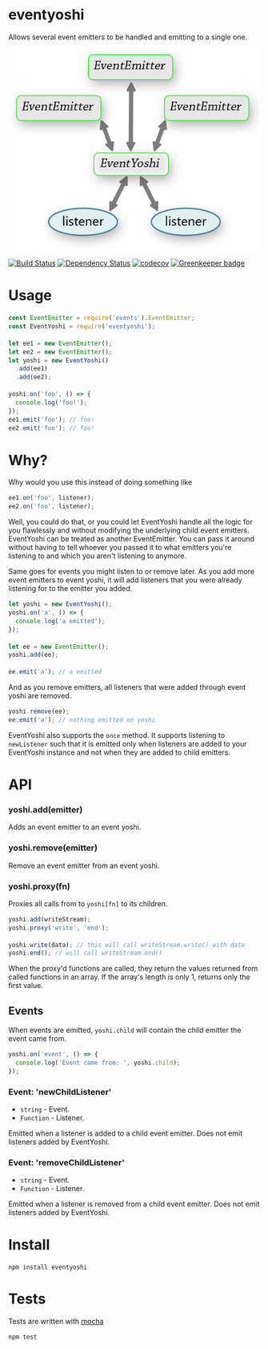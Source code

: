 # eventyoshi

Allows several event emitters to be handled and emitting to a single one.

![concept](img/yoshi.png)

[![Build Status](https://secure.travis-ci.org/fent/node-eventyoshi.svg)](http://travis-ci.org/fent/node-eventyoshi)
[![Dependency Status](https://david-dm.org/fent/node-eventyoshi.svg)](https://david-dm.org/fent/node-eventyoshi)
[![codecov](https://codecov.io/gh/fent/node-eventyoshi/branch/master/graph/badge.svg)](https://codecov.io/gh/fent/node-eventyoshi) [![Greenkeeper badge](https://badges.greenkeeper.io/fent/node-eventyoshi.svg)](https://greenkeeper.io/)

# Usage

```js
const EventEmitter = require('events').EventEmitter;
const EventYoshi = require('eventyoshi');

let ee1 = new EventEmitter();
let ee2 = new EventEmitter();
let yoshi = new EventYoshi()
  .add(ee1)
  .add(ee2);

yoshi.on('foo', () => {
  console.log('foo!');
});
ee1.emit('foo'); // foo!
ee2.emit('foo'); // foo!
```


# Why?
Why would you use this instead of doing something like

```js
ee1.on('foo', listener);
ee2.on('foo', listener);
```

Well, you could do that, or you could let EventYoshi handle all the logic for you flawlessly and without modifying the underlying child event emitters. EventYoshi can be treated as another EventEmitter. You can pass it around without having to tell whoever you passed it to what emitters you're listening to and which you aren't listening to anymore.

Same goes for events you might listen to or remove later. As you add more event emitters to event yoshi, it will add listeners that you were already listening for to the emitter you added.

```js
let yoshi = new EventYoshi();
yoshi.on('a', () => {
  console.log('a emitted');
});

let ee = new EventEmitter();
yoshi.add(ee);

ee.emit('a'); // a emitted
```

And as you remove emitters, all listeners that were added through event yoshi are removed.

```js
yoshi.remove(ee);
ee.emit('a'); // nothing emitted on yoshi
```

EventYoshi also supports the `once` method. It supports listening to `newListener` such that it is emitted only when listeners are added to your EventYoshi instance and not when they are added to child emitters.


# API

### yoshi.add(emitter)
Adds an event emitter to an event yoshi.

### yoshi.remove(emitter)
Remove an event emitter from an event yoshi.

### yoshi.proxy(fn)
Proxies all calls from to `yoshi[fn]` to its children.
```js
yoshi.add(writeStream);
yoshi.proxy('write', 'end');

yoshi.write(data); // this will call writeStream.write() with data
yoshi.end(); // will call writeStream.end()
```

When the proxy'd functions are called, they return the values returned from called functions in an array. If the array's length is only 1, returns only the first value.


## Events

When events are emitted, `yoshi.child` will contain the child emitter the event came from.

```js
yoshi.on('event', () => {
  console.log('Event came from: ', yoshi.child);
});
```

### Event:  'newChildListener'
* `string` - Event.
* `Function` - Listener.

Emitted when a listener is added to a child event emitter. Does not emit listeners added by EventYoshi.

### Event: 'removeChildListener'
* `string` - Event.
* `Function` - Listener.

Emitted when a listener is removed from a child event emitter. Does not emit listeners added by EventYoshi.


# Install

    npm install eventyoshi


# Tests
Tests are written with [mocha](https://mochajs.org)

```bash
npm test
```
